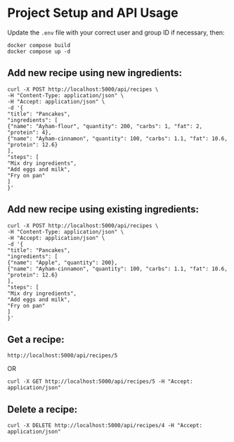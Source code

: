 # Project Setup and API Usage

Update the `.env` file with your correct user and group ID if necessary, then:
```
docker compose build
docker compose up -d
```

## Add new recipe using new ingredients:
```
curl -X POST http://localhost:5000/api/recipes \ 
-H "Content-Type: application/json" \ 
-H "Accept: application/json" \ 
-d '{ 
"title": "Pancakes", 
"ingredients": [ 
{"name": "Ayham-flour", "quantity": 200, "carbs": 1, "fat": 2, "protein": 4}, 
{"name": "Ayham-cinnamon", "quantity": 100, "carbs": 1.1, "fat": 10.6, "protein": 12.6} 
], 
"steps": [ 
"Mix dry ingredients", 
"Add eggs and milk", 
"Fry on pan" 
] 
}' 
```

## Add new recipe using existing ingredients:
```
curl -X POST http://localhost:5000/api/recipes \ 
-H "Content-Type: application/json" \ 
-H "Accept: application/json" \ 
-d '{ 
"title": "Pancakes", 
"ingredients": [ 
{"name": "Apple", "quantity": 200}, 
{"name": "Ayham-cinnamon", "quantity": 100, "carbs": 1.1, "fat": 10.6, "protein": 12.6} 
], 
"steps": [ 
"Mix dry ingredients", 
"Add eggs and milk", 
"Fry on pan" 
] 
}' 
```

## Get a recipe:
```
http://localhost:5000/api/recipes/5
```
OR

```
curl -X GET http://localhost:5000/api/recipes/5 -H "Accept: application/json"
```

## Delete a recipe:
```
curl -X DELETE http://localhost:5000/api/recipes/4 -H "Accept: application/json"
```